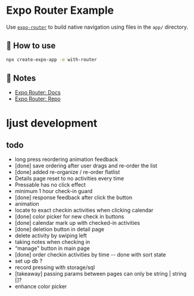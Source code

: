 # Expo Router Example

Use [`expo-router`](https://expo.github.io/router) to build native navigation using files in the `app/` directory.

## 🚀 How to use

```sh
npx create-expo-app -e with-router
```

## 📝 Notes

- [Expo Router: Docs](https://expo.github.io/router)
- [Expo Router: Repo](https://github.com/expo/router)

# Ijust development

## todo
- long press reordering animation feedback
- [done] save ordering after user drags and re-order the list
- [done] added re-organize / re-order flatlist
- Details page reset to no activities every time
- Pressable has no click effect
- minimum 1 hour check-in guard
- [done] response feedback after click the button
- animation
- locate to exact checkin activities when clicking calendar
- [done] color picker for new check in buttons
- [done] calendar mark up with checked-in activities
- [done] deletion button in detail page
- delete activity by swiping left
- taking notes when checking in
- “manage" button in main page
- [done] order checkin activities by time -- done with sort state
- set up db ?
- record pressing with storage/sql
- [takeaway] passing params between pages can only be string | string []?
- enhance color picker